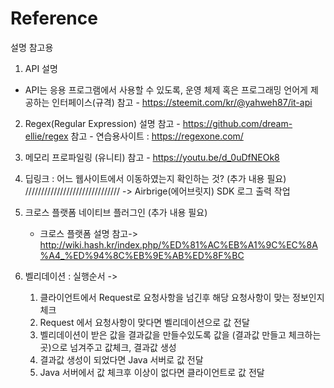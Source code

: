 # Reference
설명 참고용

1. API 설명
  - API는 응용 프로그램에서 사용할 수 있도록, 운영 체제 혹은 프로그래밍 언어게 제공하는 인터페이스(규격)
  참고 - https://steemit.com/kr/@yahweh87/it-api
  
 2. Regex(Regular Expression) 설명
  참고 - https://github.com/dream-ellie/regex
  참고 - 연습용사이트 : https://regexone.com/
  
 3. 메모리 프로파일링 (유니티)
  참고 - https://youtu.be/d_0uDfNEOk8
  
 4. 딥링크 : 어느 웹사이트에서 이동하였는지 확인하는 것? (추가 내용 필요) //////////////////////////////
	-> Airbrige(에어브릿지)  SDK 로그 출력 작업
  
 5. 크로스 플랫폼 네이티브 플러그인  (추가 내용 필요)
    - 크로스 플랫폼 설명
  참고-> http://wiki.hash.kr/index.php/%ED%81%AC%EB%A1%9C%EC%8A%A4_%ED%94%8C%EB%9E%AB%ED%8F%BC
 
 6. 벨리데이션 : 
  실행순서 ->
    1. 클라이언트에서 Request로 요청사항을 넘긴후 해당 요청사항이 맞는 정보인지 체크
    2. Request 에서 요청사항이 맞다면 벨리데이션으로 값 전달
    3. 벨리데이션이 받은 값을 결과값을 만들수있도록 값을 (결과값 만들고 체크하는 곳)으로 넘겨주고 값체크, 결과값 생성
    4. 결과값 생성이 되었다면 Java 서버로 값 전달
    5. Java 서버에서 값 체크후 이상이 없다면 클라이언트로 값 전달
  
